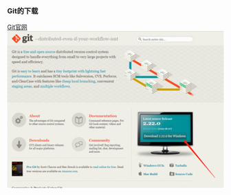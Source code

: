 ### Git的下载
[Git官网](https://git-scm.com/)
![下载这个](https://github.com/rootnet-devlop-group/technical_investigation/blob/master/snapshot/git/Git%E4%B8%8B%E8%BD%BD.jpg)
